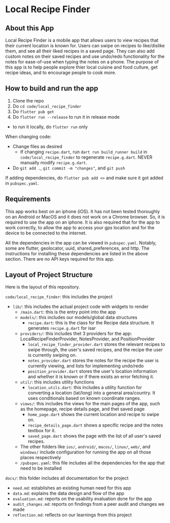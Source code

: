 # Local Recipe Finder

## About this App
Local Recipe Finder is a mobile app that allows users to view recipes that their current location is known for. Users can swipe on recipes to like/dislike them, and see all their liked recipes in a saved page. They can also add custom notes on their saved recipes and use undo/redo functionality for the notes for ease-of-use when typing the notes on a phone. The purpose of this app is to help people explore thier local cuisine and food culture, get recipe ideas, and to encourage people to cook more.

## How to build and run the app

1. Clone the repo
2. Do `cd code/local_recipe_finder`
3. Do `flutter pub get`
4. Do `flutter run --release` to run it in release mode
  * to run it locally, do `flutter run` only

When changing code:
* Change files as desired
  * If changing `recipe.dart`, run `dart run build_runner build` in `code/local_recipe_finder` to regenerate `recipe.g.dart`. NEVER manually modify `recipe.g.dart`. 
* Do `git add .`, `git commit -m "changes"`, and `git push`

If adding dependencies, do `flutter pub add <>` and make sure it got added in `pubspec.yaml`. 

## Requirements

This app works best on an iphone (iOS). It has not been tested thoroughly on an Android or MacOS and it does not work on a Chrome browser. So, it is required to use the app on an iphone. It is also required that for the app to work correctly, to allow the app to access your gps location and for the device to be connected to the internet.

All the dependencies in the app can be viewed in `pubspec.yaml`. Notably, some are flutter, geolocator, uuid, shared_preferences, and http. The instructions for installing these dependencies are listed in the above section. There are no API keys required for this app.

## Layout of Project Structure

Here is the layout of this repository.

`code/local_recipe_finder`: this includes the project
  - `lib/`: this includes the actual project code with widgets to render
    - `/main.dart`: this is the entry point into the app
    - `models/`: this includes our models/global data structures
      - `recipe.dart`: this is the class for the Recipe data structure. It generates `recipe.g.dart` for isar
    - `providers/`: this includes thet 3 providers for the app: LocalRecipeFinderProvider, NotesProvider, and PositionProvider
      - `local_recipe_finder_provider.dart` stores the relevant recipes to swipe through, the user's saved recipes, and the recipe the user is currently swiping on.
      - `notes_provider.dart` stores the notes for the recipe the user is currently viewing, and lists for implementing undo/redo
      - `position_provider.dart` stores the user's location information and whether it is known or if there exists an error fetching it.
    - `util/`: this includes utility functions
      - `location_utils.dart`: this includes a utility function for converting a location (lat/long) into a general area/country. It uses conditionals based on known coordinate ranges. 
    - `views/`: this includes the views for the main pages of the app, such as the homepage, recipe details page, and thet saved page
      - `home_page.dart` shows the current location and recipe to swipe on.
      - `recipe_details_page.dart` shows a specific recipe and the notes textbox for it.
      - `saved_page.dart` shows the page with the list of all user's saved recipes.
    - The other folders like `ios/`, `android/`, `macos/`, `linux/`, `web/`, and `windows/` include configuration for running the app on all those places respectively
    - `/pubspec.yaml`: this file includes all the dependencies for the app that need to be installed

`docs/`: this folder includes all documentation for the project
- `need.md`: establishes an existing human need for this app
- `data.md`: explains the data design and flow of the app
- `evaluation.md`: reports on the usability evaluation done for the app
- `audit_changes.md`: reports on findings from a peer audit and changes we made
-  `reflection.md`: reflects on our learnings from this project